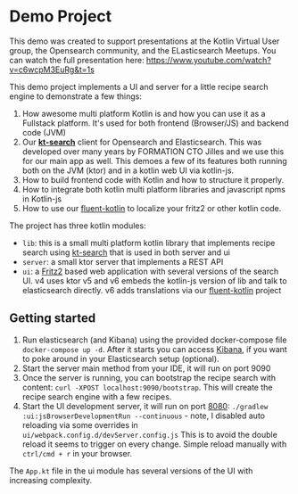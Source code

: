 # Demo Project

This demo was created to support presentations at the Kotlin Virtual User group, the Opensearch community, and the ELasticsearch Meetups. You can watch the full presentation here:
https://www.youtube.com/watch?v=c6wcpM3EuRg&t=1s

This demo project implements a UI and server for a little recipe search engine to demonstrate a few things:

1. How awesome multi platform Kotlin is and how you can use it as a Fullstack platform. It's used for both frontend (Browser/JS) and backend code (JVM)
1. Our **[kt-search](https://github.com/jillesvangurp/kt-search)** client for Opensearch and Elasticsearch. This was developed over many years by FORMATION CTO Jilles and we use this for our main app as well. This demoes a few of its features both running both on the JVM (ktor) and in a kotlin web UI via kotlin-js.
1. How to build frontend code with Kotlin and how to structure it properly.
1. How to integrate both kotlin multi platform libraries and javascript npms in Kotlin-js
1. How to use our [fluent-kotlin](https://github.com/formation-res/fluent-kotlin) to localize your fritz2 or other kotlin code.

The project has three kotlin modules:

- `lib`: this is a small multi platform kotlin library that implements recipe search using [kt-search](https://github.com/jillesvangurp/kt-search) that is used in both server and ui
- `server`: a small ktor server that implements a REST API
- `ui`: a [Fritz2](https://www.fritz2.dev/) based web application with several versions of the search UI. v4 uses ktor v5 and v6 embeds the kotlin-js version of lib and talk to elasticsearch directly. v6 adds translations via our [fluent-kotlin](https://github.com/formation-res/fluent-kotlin) project

## Getting started

1. Run elasticsearch (and Kibana) using the provided docker-compose file `docker-compose up -d`. After it starts you can access [Kibana](http://localhost:5601), if you want to poke around in your Elasticsearch setup (optional).
1. Start the server main method from your IDE, it will run on port 9090
1. Once the server is running, you can bootstrap the recipe search with content: `curl -XPOST localhost:9090/bootstrap`. This will create the recipe search engine with a few recipes.
1. Start the UI development server, it will run on port [8080](http://localhost:8080/): `./gradlew :ui:jsBrowserDevelopmentRun --continuous` - note, I disabled auto reloading via some overrides in `ui/webpack.config.d/devServer.config.js` This is to avoid the double reload it seems to trigger on every change. Simple reload manually with `ctrl/cmd + r` in your browser.

The `App.kt` file in the ui module has several versions of the UI with increasing complexity. 
